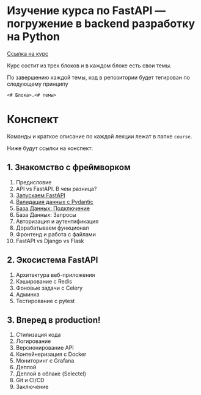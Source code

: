 # Изучение курса по  FastAPI — погружение в backend разработку на Python

[Ссылка на курс](https://stepik.org/course/153849/promo)

Курс состит из трех блоков и в каждом блоке есть свои темы.

По завершению каждой темы, код в репозитории будет тегирован по следующему принципу

`<# Блока>.<# темы>`

# Конспект

Команды и краткое описание по каждой лекции лежат в папке `course`.

Ниже будут ссылки на конспект:

## 1. Знакомство с фреймворком

1. Предисловие
1. API vs FastAPI. В чем разница?
1. [Запускаем FastAPI](./course/1.3.md)
1. [Валидация данных с Pydantic](./course/1.4.md)
1. [База Данных: Подключение](./course/1.5.md)
1. База Данных: Запросы
1. Авторизация и аутентификация
1. Дорабатываем функционал
1. Фронтенд и работа с файлами
1. FastAPI vs Django vs Flask

## 2. Экосистема FastAPI

1. Архитектура веб-приложения
1. Кэширование с Redis
1. Фоновые задачи с Celery
1. Админка
1. Тестирование с pytest

## 3. Вперед в production!

1. Стилизация кода
1. Логирование
1. Версионирование API
1. Контейнеризация с Docker
1. Мониторинг с Grafana
1. Деплой
1. Деплой в облаке (Selectel)
1. Git и CI/CD
1. Заключение